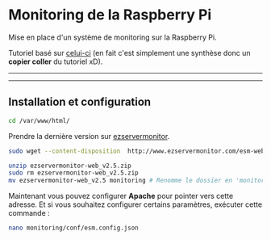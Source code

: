 # Monitoring de la Raspberry Pi

Mise en place d'un système de monitoring sur la Raspberry Pi.

Tutoriel basé sur [celui-ci](https://raspberry-pi.fr/monitoring-raspberry-pi/) (en fait c'est simplement une synthèse donc un **copier coller** du tutoriel xD).

___
___

## Installation et configuration

```bash
cd /var/www/html/
```

Prendre la dernière version sur [ezservermonitor](http://www.ezservermonitor.com/esm-web/downloads).

```bash
sudo wget --content-disposition  http://www.ezservermonitor.com/esm-web/downloads/version/2.5

unzip ezservermonitor-web_v2.5.zip
sudo rm ezservermonitor-web_v2.5.zip
mv ezservermonitor-web_v2.5 monitoring # Renomme le dossier en 'monitoring'
```

Maintenant vous pouvez configurer **Apache** pour pointer vers cette adresse.
Et si vous souhaitez configurer certains paramètres, exécuter cette commande :

```bash
nano monitoring/conf/esm.config.json
```
